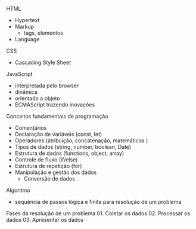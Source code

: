 HTML

- Hypertext
- Markup
  - tags, elementos
- Language

CSS

- Cascading Style Sheet

JavaScript

- interpretada pelo browser
- dinâmica
- orientado a objeto
- ECMAScript trazendo inovações

Conceitos fundamentais de programação

- Comentários
- Declaração de variáveis (const, let)
- Operadores (atribuição, concatenação, matemáticos )
- Tipos de dados (string, number, boolean, Date)
- Estrutura de dados (functions, object, array)
- Controle de fluxo (if/else)
- Estrutura de repetição (for)
- Manipulação e gestão dos dados
  - Conversão de dados

Algoritmo

- sequência de passos lógica e finita para resolução de um problema

Fases da resolução de um problema 01. Coletar os dados 02. Processar os dados 03. Apresentar os dados
